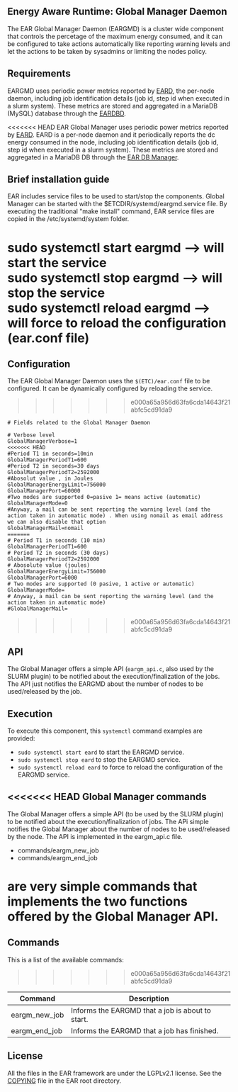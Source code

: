 Energy Aware Runtime: Global Manager Daemon
-------------------------------------------
The EAR Global Manager Daemon (EARGMD) is a cluster wide component that controls the percetage of the maximum energy consumed, and it can be configured to take actions automatically like reporting warning levels and let the actions to be taken by sysadmins or limiting the nodes policy.

Requirements
------------
EARGMD uses periodic power metrics reported by [EARD](../daemon/README.md), the per-node daemon, including job identification details (job id, step id when executed in a slurm system). These metrics are stored and aggregated in a MariaDB (MySQL) database through the [EARDBD](../database_cache/REAME.md).

<<<<<<< HEAD
EAR Global Manager uses periodic power metrics reported by [EARD](../daemon/README.md). EARD is a per-node daemon and it periodically reports the dc energy consumed in the node, including job identification details (job id, step id when executed in a slurm system). These metrics are stored and aggregated in a MariaDB DB through the [EAR DB Manager](../database_cache/REAME.md).

Brief installation guide
------------------------

EAR includes service files to be used to start/stop the components. Global Manager can be started with the $ETCDIR/systemd/eargmd.service file. By executing the traditional "make install" command, EAR service files are copied in the /etc/systemd/system folder.

sudo systemctl start eargmd --> will start the service 
</br>sudo systemctl stop eargmd --> will stop the service 
</br>sudo systemctl reload eargmd --> will force to reload the configuration  (ear.conf file)
=======
Configuration
-------------
The EAR Global Manager Daemon uses the `$(ETC)/ear.conf` file to be configured. It can be dynamically configured by reloading the service.
>>>>>>> e000a65a956d63fa6cda14643f21abfc5cd91da9

```
# Fields related to the Global Manager Daemon

# Verbose level
GlobalManagerVerbose=1   
<<<<<<< HEAD
#Period T1 in seconds=10min   
GlobalManagerPeriodT1=600   
#Period T2 in seconds=30 days   
GlobalManagerPeriodT2=2592000   
#Abosolut value , in Joules  
GlobalManagerEnergyLimit=756000   
GlobalManagerPort=60000
#Two modes are supported 0=pasive 1= means active (automatic)   
GlobalManagerMode=0
#Anyway, a mail can be sent reporting the warning level (and the action taken in automatic mode) . When using nomail as email address we can also disable that option
GlobalManagerMail=nomail 
=======
# Period T1 in seconds (10 min)
GlobalManagerPeriodT1=600
# Period T2 in seconds (30 days)
GlobalManagerPeriodT2=2592000
# Abosolute value (joules)
GlobalManagerEnergyLimit=756000
GlobalManagerPort=6000
# Two modes are supported (0 pasive, 1 active or automatic)
GlobalManagerMode=  
# Anyway, a mail can be sent reporting the warning level (and the action taken in automatic mode)
#GlobalManagerMail=  
```
>>>>>>> e000a65a956d63fa6cda14643f21abfc5cd91da9

API
---
The Global Manager offers a simple API (`eargm_api.c`, also used by the SLURM plugin) to be notified about the execution/finalization of the jobs. The API just notifies the EARGMD about the number of nodes to be used/released by the job.

Execution
---------
To execute this component, this `systemctl` command examples are provided:
- `sudo systemctl start eard` to start the EARGMD service.
- `sudo systemctl stop eard` to stop the EARGMD service.
- `sudo systemctl reload eard` to force to reload the configuration of the EARGMD service.

<<<<<<< HEAD
Global Manager commands
----------------------

The Global Manager  offers a simple API (to be used by the SLURM plugin) to be notified about the execution/finalization of jobs. The APi simple notifies the Global Manager about the number of nodes to be used/released by the node. The API is implemented in the eargm_api.c file.

 - commands/eargm_new_job 
 - commands/eargm_end_job 

are very simple commands that implements the two functions offered by the Global Manager API.
=======
Commands
--------
This is a list of the available commands:
>>>>>>> e000a65a956d63fa6cda14643f21abfc5cd91da9

| Command           | Description                                         |
| ----------------- | --------------------------------------------------- |
| eargm_new_job     | Informs the EARGMD that a job is about to start.    |
| eargm_end_job     | Informs the EARGMD that a job has finished.         |

License
-------
All the files in the EAR framework are under the LGPLv2.1 license. See the [COPYING](../../COPYING) file in the EAR root directory.
